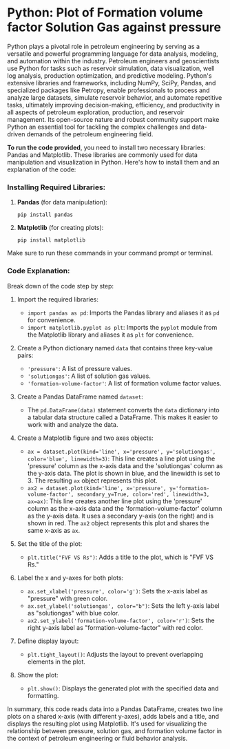 # Python: Plot of Formation volume factor Solution Gas against pressure

Python plays a pivotal role in petroleum engineering by serving as a versatile and powerful programming language for data analysis, modeling, and automation within the industry. Petroleum engineers and geoscientists use Python for tasks such as reservoir simulation, data visualization, well log analysis, production optimization, and predictive modeling. Python's extensive libraries and frameworks, including NumPy, SciPy, Pandas, and specialized packages like Petropy, enable professionals to process and analyze large datasets, simulate reservoir behavior, and automate repetitive tasks, ultimately improving decision-making, efficiency, and productivity in all aspects of petroleum exploration, production, and reservoir management. Its open-source nature and robust community support make Python an essential tool for tackling the complex challenges and data-driven demands of the petroleum engineering field.


**To run the code provided**, you need to install two necessary libraries: Pandas and Matplotlib. These libraries are commonly used for data manipulation and visualization in Python. Here's how to install them and an explanation of the code:

### Installing Required Libraries:

1. **Pandas** (for data manipulation):
   ```
   pip install pandas
   ```

2. **Matplotlib** (for creating plots):
   ```
   pip install matplotlib
   ```

Make sure to run these commands in your command prompt or terminal.

### Code Explanation:

Break down of the code step by step:

1. Import the required libraries:
   - `import pandas as pd`: Imports the Pandas library and aliases it as `pd` for convenience.
   - `import matplotlib.pyplot as plt`: Imports the `pyplot` module from the Matplotlib library and aliases it as `plt` for convenience.

2. Create a Python dictionary named `data` that contains three key-value pairs:
   - `'pressure'`: A list of pressure values.
   - `'solutiongas'`: A list of solution gas values.
   - `'formation-volume-factor'`: A list of formation volume factor values.

3. Create a Pandas DataFrame named `dataset`:
   - The `pd.DataFrame(data)` statement converts the `data` dictionary into a tabular data structure called a DataFrame. This makes it easier to work with and analyze the data.

4. Create a Matplotlib figure and two axes objects:
   - `ax = dataset.plot(kind='line', x='pressure', y='solutiongas', color='blue', linewidth=3)`: This line creates a line plot using the 'pressure' column as the x-axis data and the 'solutiongas' column as the y-axis data. The plot is shown in blue, and the linewidth is set to 3. The resulting `ax` object represents this plot.
   - `ax2 = dataset.plot(kind='line', x='pressure', y='formation-volume-factor', secondary_y=True, color='red', linewidth=3, ax=ax)`: This line creates another line plot using the 'pressure' column as the x-axis data and the 'formation-volume-factor' column as the y-axis data. It uses a secondary y-axis (on the right) and is shown in red. The `ax2` object represents this plot and shares the same x-axis as `ax`.

5. Set the title of the plot:
   - `plt.title("FVF VS Rs")`: Adds a title to the plot, which is "FVF VS Rs."

6. Label the x and y-axes for both plots:
   - `ax.set_xlabel('pressure', color='g')`: Sets the x-axis label as "pressure" with green color.
   - `ax.set_ylabel('solutiongas', color="b")`: Sets the left y-axis label as "solutiongas" with blue color.
   - `ax2.set_ylabel('formation-volume-factor', color='r')`: Sets the right y-axis label as "formation-volume-factor" with red color.

7. Define display layout:
   - `plt.tight_layout()`: Adjusts the layout to prevent overlapping elements in the plot.

8. Show the plot:
   - `plt.show()`: Displays the generated plot with the specified data and formatting.

In summary, this code reads data into a Pandas DataFrame, creates two line plots on a shared x-axis (with different y-axes), adds labels and a title, and displays the resulting plot using Matplotlib. It's used for visualizing the relationship between pressure, solution gas, and formation volume factor in the context of petroleum engineering or fluid behavior analysis.
